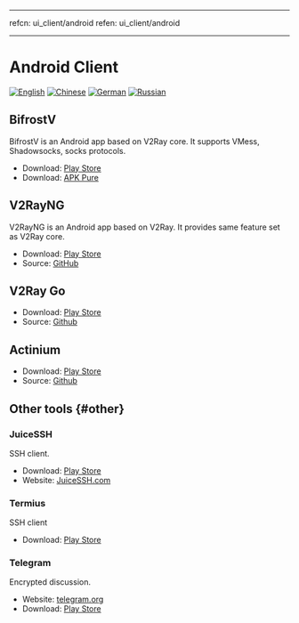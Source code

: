 * * *

refcn: ui_client/android refen: ui_client/android

* * *

# Android Client

[![English](../resources/english.svg)](https://www.v2ray.com/en/ui_client/android.html) [![Chinese](../resources/chinese.svg)](https://www.v2ray.com/ui_client/android.html) [![German](../resources/german.svg)](https://www.v2ray.com/de/ui_client/android.html) [![Russian](../resources/russian.svg)](https://www.v2ray.com/ru/ui_client/android.html)

## BifrostV

BifrostV is an Android app based on V2Ray core. It supports VMess, Shadowsocks, socks protocols.

* Download: [Play Store](https://play.google.com/store/apps/details?id=com.github.dawndiy.bifrostv)
* Download: [APK Pure](https://apkpure.com/bifrostv/com.github.dawndiy.bifrostv)

## V2RayNG

V2RayNG is an Android app based on V2Ray. It provides same feature set as V2Ray core.

* Download: [Play Store](https://play.google.com/store/apps/details?id=com.v2ray.ang)
* Source: [GitHub](https://github.com/2dust/v2rayNG)

## V2Ray Go

* Download: [Play Store](https://play.google.com/store/apps/details?id=org.kkdev.v2raygo)
* Source: [Github](https://github.com/xiaokangwang/V2RayGO)

## Actinium

* Download: [Play Store](https://play.google.com/store/apps/details?id=com.v2ray.actinium)
* Source: [Github](https://github.com/V2Ray-Android/Actinium)

## Other tools {#other}

### JuiceSSH

SSH client.

* Download: [Play Store](https://play.google.com/store/apps/details?id=com.sonelli.juicessh)
* Website: [JuiceSSH.com](https://juicessh.com/)

### Termius

SSH client

* Download: [Play Store](https://play.google.com/store/apps/details?id=com.server.auditor.ssh.client)

### Telegram

Encrypted discussion.

* Website: [telegram.org](https://telegram.org/)
* Download: [Play Store](https://play.google.com/store/apps/details?id=org.telegram.messenger)